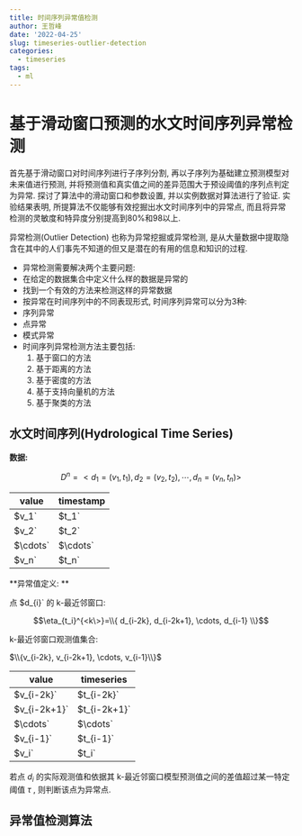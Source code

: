 ```yaml
---
title: 时间序列异常值检测
author: 王哲峰
date: '2022-04-25'
slug: timeseries-outlier-detection
categories:
  - timeseries
tags:
  - ml
---
```






# 基于滑动窗口预测的水文时间序列异常检测

首先基于滑动窗口对时间序列进行子序列分割, 再以子序列为基础建立预测模型对未来值进行预测, 
并将预测值和真实值之间的差异范围大于预设阈值的序列点判定为异常.
探讨了算法中的滑动窗口和参数设置, 并以实例数据对算法进行了验证. 
实验结果表明, 所提算法不仅能够有效挖掘出水文时间序列中的异常点,
 而且将异常检测的灵敏度和特异度分别提高到80%和98以上. 

异常检测(Outlier Detection)
也称为异常挖掘或异常检测, 是从大量数据中提取隐含在其中的人们事先不知道的但又是潜在的有用的信息和知识的过程. 

- 异常检测需要解决两个主要问题: 
- 在给定的数据集合中定义什么样的数据是异常的
- 找到一个有效的方法来检测这样的异常数据
- 按异常在时间序列中的不同表现形式, 时间序列异常可以分为3种: 
- 序列异常
- 点异常
- 模式异常
- 时间序列异常检测方法主要包括: 
  1. 基于窗口的方法
  2. 基于距离的方法
  3. 基于密度的方法
  4. 基于支持向量机的方法
  5. 基于聚类的方法

## 水文时间序列(Hydrological Time Series)

**数据:**

$$D^{n} = < d_1 = (v_1, t_1), d_2 = (v_2, t_2), \cdots, d_n = (v_n, t_n) >$$

| value          | timestamp      |
|----------------|----------------|
| $v_1`    | $t_1`    |
| $v_2`    | $t_2`    |
| $\cdots` | $\cdots` |
| $v_n`    | $t_n`    |

**异常值定义: **

点 $d_{i}` 的 k-最近邻窗口: 

$$\eta_{t_i}^{<k\>}=\\{ d_{i-2k}, d_{i-2k+1}, \cdots, d_{i-1} \\}$$

k-最近邻窗口观测值集合: 

$\\{v_{i-2k}, v_{i-2k+1}, \cdots, v_{i-1}\\}$

| value        | timeseries   |
|--------------|--------------|
| $v_{i-2k}`   | $t_{i-2k}`   |
| $v_{i-2k+1}` | $t_{i-2k+1}` |
| $\cdots`     | $\cdots`     |
| $v_{i-1}`    | $t_{i-1}`    |
| $v_i`        | $t_i`        |

若点 $d_{i}$ 的实际观测值和依据其
k-最近邻窗口模型预测值之间的差值超过某一特定阈值
$\tau$ , 则判断该点为异常点. 


## 异常值检测算法

